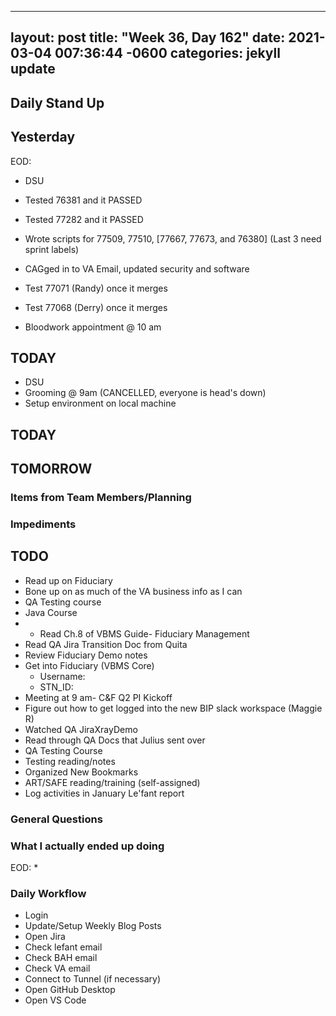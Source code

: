 
---
layout: post
title:  "Week 36, Day 162"
date:   2021-03-04 007:36:44 -0600
categories: jekyll update
---

## Daily Stand Up
## Yesterday
EOD:
* DSU
* Tested 76381 and it PASSED 
* Tested 77282 and it PASSED
* Wrote scripts for 77509, 77510, [77667, 77673, and 76380] (Last 3 need sprint labels)
* CAGged in to VA Email, updated security and software
    
* Test 77071 (Randy) once it merges
* Test 77068 (Derry) once it merges
* Bloodwork appointment @ 10 am
    

## TODAY
* DSU
* Grooming @ 9am (CANCELLED, everyone is head's down)
* Setup environment on local machine

## TODAY


## TOMORROW

### Items from Team Members/Planning

### Impediments
## TODO
* Read up on Fiduciary
* Bone up on as much of the VA business info as I can
* QA Testing course
* Java Course
* * Read Ch.8 of VBMS Guide- Fiduciary Management
* Read QA Jira Transition Doc from Quita
* Review Fiduciary Demo notes
* Get into Fiduciary (VBMS Core)
  * Username: 
  * STN_ID:
* Meeting at 9 am- C&F Q2 PI Kickoff
* Figure out how to get logged into the new BIP slack workspace (Maggie R)
* Watched QA JiraXrayDemo 
* Read through QA Docs that Julius sent over
* QA Testing Course
* Testing reading/notes
* Organized New Bookmarks
* ART/SAFE reading/training (self-assigned)
* Log activities in January Le'fant report

### General Questions  

### What I actually ended up doing
EOD:
* 

### Daily Workflow
* Login
* Update/Setup Weekly Blog Posts
* Open Jira
* Check lefant email
* Check BAH email
* Check VA email
* Connect to Tunnel (if necessary)
* Open GitHub Desktop
* Open VS Code